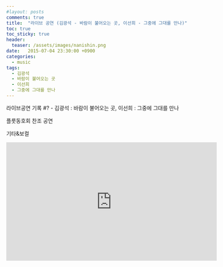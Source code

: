 ```yaml
---
#layout: posts
comments: true
title:  "라이브 공연 (김광석 - 바람이 불어오는 곳, 이선희 - 그중에 그대를 만나)"
toc: true
toc_sticky: true
header:
  teaser: /assets/images/nanishin.png
date:   2015-07-04 23:30:00 +0900
categories:
  - music
tags:
  - 김광석
  - 바람이 불어오는 곳
  - 이선희
  - 그중에 그대를 만나
---
```

라이브공연 기록 #? - 김광석 : 바람이 불어오는 곳, 이선희 : 그중에 그대를 만나

플룻동호회 찬조 공연

기타&보컬

<iframe width="560" height="315" src="https://www.youtube-nocookie.com/embed/aJFEB24GuK4" frameborder="0" allow="autoplay; encrypted-media" allowfullscreen></iframe>
